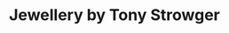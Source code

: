 ---
title: "Jewellery by Tony Strowger"
url: /bury-st-edmunds/jewellery-by-tony-strowger/
shop: jewelry
---